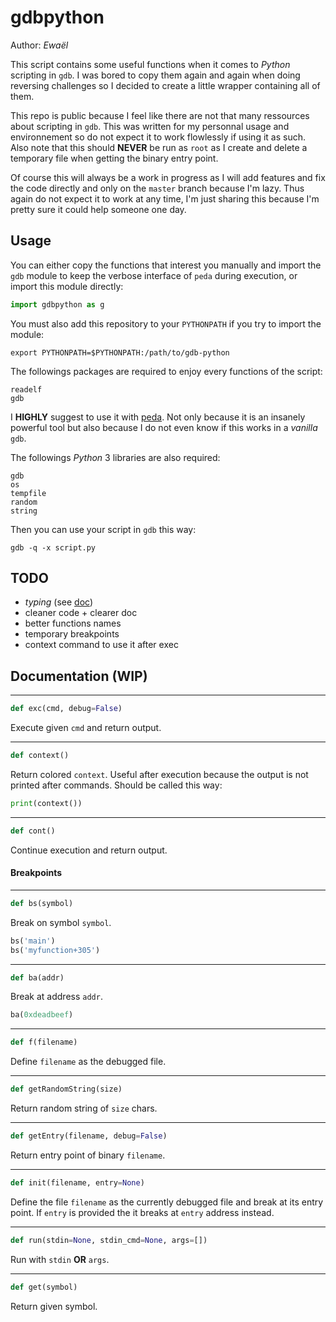 # gdbpython

Author: *Ewaël*

This script contains some useful functions when it comes to *Python* scripting in `gdb`. I was bored to copy them again and again when doing reversing challenges so I decided to create a little wrapper containing all of them.

This repo is public because I feel like there are not that many ressources about scripting in `gdb`. This was written for my personnal usage and environnement so do not expect it to work flowlessly if using it as such. Also note that this should **NEVER** be run as `root` as I create and delete a temporary file when getting the binary entry point.

Of course this will always be a work in progress as I will add features and fix the code directly and only on the `master` branch because I'm lazy. Thus again do not expect it to work at any time, I'm just sharing this because I'm pretty sure it could help someone one day.

## Usage

You can either copy the functions that interest you manually and import the `gdb` module to keep the verbose interface of `peda` during execution, or import this module directly:

```python
import gdbpython as g
```

You must also add this repository to your `PYTHONPATH` if you try to import the module:

```
export PYTHONPATH=$PYTHONPATH:/path/to/gdb-python
```

The followings packages are required to enjoy every functions of the script:

```
readelf
gdb
```

I **HIGHLY** suggest to use it with [peda](https://github.com/longld/peda). Not only because it is an insanely powerful tool but also because I do not even know if this works in a *vanilla* `gdb`.

The followings *Python* 3 libraries are also required:

```
gdb
os
tempfile
random
string
```

Then you can use your script in `gdb` this way:

```
gdb -q -x script.py
```

## TODO

* *typing* (see [doc](https://docs.python.org/3/library/typing.html))
* cleaner code + clearer doc
* better functions names
* temporary breakpoints
* context command to use it after exec

## Documentation (WIP)

---
```python
def exc(cmd, debug=False)
```
Execute given `cmd` and return output.

---
```python
def context()
```
Return colored `context`. Useful after execution because the output is not printed after commands. Should be called this way:
```python
print(context())
```

---
```python
def cont()
```
Continue execution and return output.


#### Breakpoints

---
```python
def bs(symbol)
```
Break on symbol `symbol`.
```python
bs('main')
bs('myfunction+305')
```

---
```python
def ba(addr)
```
Break at address `addr`.
```python
ba(0xdeadbeef)
```

---
```python
def f(filename)
```
Define `filename` as the debugged file.

---
```python
def getRandomString(size)
```
Return random string of `size` chars.

---
```python
def getEntry(filename, debug=False)
```
Return entry point of binary `filename`.

---
```python
def init(filename, entry=None)
```
Define the file `filename` as the currently debugged file and break at its entry point. If `entry` is provided the it breaks at `entry` address instead.

---
```python
def run(stdin=None, stdin_cmd=None, args=[])
```
Run with `stdin` **OR** `args`.

---
```python
def get(symbol)
```
Return given symbol.
